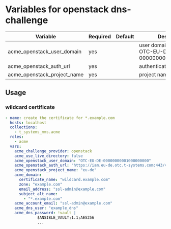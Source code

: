 # Variables for openstack dns-challenge

| Variable                    | Required | Default | Description
|-----------------------------|----------|---------|------------
| acme_openstack_user_domain  | yes      |         | user domain name like OTC-EU-DE-00000000001000000000
| acme_openstack_auth_url     | yes      |         | authentication api-url
| acme_openstack_project_name | yes      |         | project name

## Usage

### wildcard certificate

```yaml
- name: create the certificate for *.example.com
  hosts: localhost
  collections:
    - t_systems_mms.acme
  roles:
    - acme
  vars:
    acme_challenge_provider: openstack
    acme_use_live_directory: false
    acme_openstack_user_domain: "OTC-EU-DE-00000000001000000000"
    acme_openstack_auth_url: "https://iam.eu-de.otc.t-systems.com:443/v3"
    acme_openstack_project_name: "eu-de"
    acme_domain:
      certificate_name: "wildcard.example.com"
      zone: "example.com"
      email_address: "ssl-admin@example.com"
      subject_alt_name:
        - "*.example.com"
    acme_account_email: "ssl-admin@example.com"
    acme_dns_user: "example_dns"
    acme_dns_password: !vault |
              $ANSIBLE_VAULT;1.1;AES256
              ...
```

